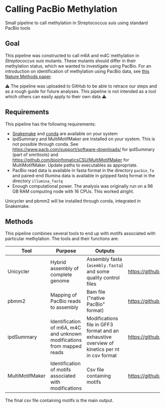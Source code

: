 # Calling PacBio Methylation 
Small pipeline to call methylation in Streptococcus suis using standard PacBio tools

## Goal

This pipeline was constructed to call m6A and m4C methylation in *Streptococcus suis* mutants. These mutants should differ in their methylation status, which we wanted to investigate using PacBio. For an introduction on identification of methylation using PacBio data, see [this Nature Methods paper](https://dx.doi.org/10.1038%2Fnmeth.1459).

:warning: The pipeline was uploaded to GitHub to be able to retrace our steps and as a rough guide for future analyses. This pipeline is not intended as a tool which others can easily apply to their own data :warning: 

## Requirements

This pipeline has the following requirements:
- [Snakemake](https://snakemake.readthedocs.io/) and [conda](https://docs.conda.io/en/latest/) are available on your system
- ipdSummary and MultiMotifMaker are installed on your system. This is not possible through conda. See https://www.pacb.com/support/software-downloads/ for ipdSummary (part of smrttools) and https://github.com/bioinfomaticsCSU/MultiMotifMaker for MultiMotifMaker. Update paths to executables as appropriate.
- PacBio read data is available in fasta format in the directory `pacbio_fa` and paired-end Illumina data is available in gzipped fastq format in the directory `illumina_fastq`
- Enough computational power. The analysis was originally run on a 96 GB RAM computing node with 16 CPUs. This worked alright.

Unicycler and pbmm2 will be installed through conda, integrated in Snakemake.

## Methods

This pipeline combines several tools to end up with motifs associated with particular methylation. The tools and their functions are:

| Tool | Purpose | Outputs | Link | 
|----|----|----|----|
| Unicycler | Hybrid assembly of complete genome | Assembly fasta (`asembly.fasta`) and some quality control files | https://github.com/rrwick/Unicycler |
| pbmm2 | Mapping of PacBio reads to assembly | Bam file ("native PacBio" format) | https://github.com/PacificBiosciences/pbmm2 |
| ipdSummary | Identification of m6A, m4C and unknown modifications from mapped reads | Modifications file in GFF3 format and an exhaustive overview of kinetics per nt in csv format | https://github.com/PacificBiosciences/kineticsTools |
| MultiMotifMaker | Identification of motifs associated with modifications | Csv file containing motifs | https://github.com/bioinfomaticsCSU/MultiMotifMaker |

The final csv file containing motifs is the main output.
